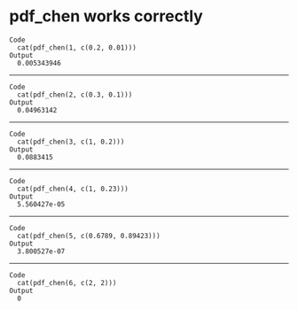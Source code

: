 # pdf_chen works correctly

    Code
      cat(pdf_chen(1, c(0.2, 0.01)))
    Output
      0.005343946

---

    Code
      cat(pdf_chen(2, c(0.3, 0.1)))
    Output
      0.04963142

---

    Code
      cat(pdf_chen(3, c(1, 0.2)))
    Output
      0.0883415

---

    Code
      cat(pdf_chen(4, c(1, 0.23)))
    Output
      5.560427e-05

---

    Code
      cat(pdf_chen(5, c(0.6789, 0.89423)))
    Output
      3.800527e-07

---

    Code
      cat(pdf_chen(6, c(2, 2)))
    Output
      0

